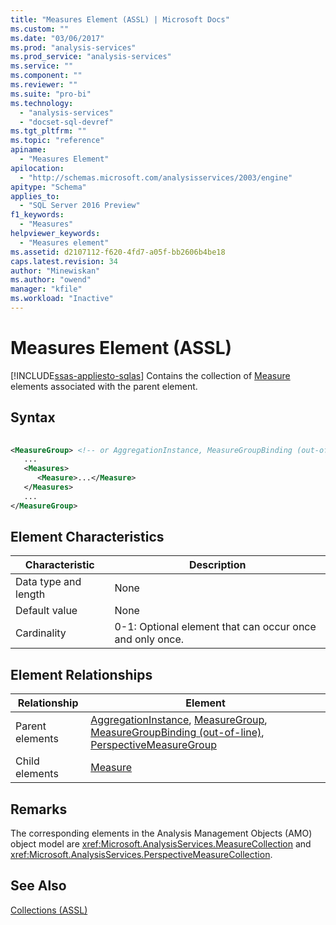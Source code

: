 ```yaml
---
title: "Measures Element (ASSL) | Microsoft Docs"
ms.custom: ""
ms.date: "03/06/2017"
ms.prod: "analysis-services"
ms.prod_service: "analysis-services"
ms.service: ""
ms.component: ""
ms.reviewer: ""
ms.suite: "pro-bi"
ms.technology: 
  - "analysis-services"
  - "docset-sql-devref"
ms.tgt_pltfrm: ""
ms.topic: "reference"
apiname: 
  - "Measures Element"
apilocation: 
  - "http://schemas.microsoft.com/analysisservices/2003/engine"
apitype: "Schema"
applies_to: 
  - "SQL Server 2016 Preview"
f1_keywords: 
  - "Measures"
helpviewer_keywords: 
  - "Measures element"
ms.assetid: d2107112-f620-4fd7-a05f-bb2606b4be18
caps.latest.revision: 34
author: "Minewiskan"
ms.author: "owend"
manager: "kfile"
ms.workload: "Inactive"
---
```

# Measures Element (ASSL)
[!INCLUDE[ssas-appliesto-sqlas](../../../includes/ssas-appliesto-sqlas.md)]
  Contains the collection of [Measure](../../../analysis-services/scripting/objects/measure-element-assl.md) elements associated with the parent element.  
  
## Syntax  
  
```xml  
  
<MeasureGroup> <!-- or AggregationInstance, MeasureGroupBinding (out-of-line), PerspectiveMeasureGroup -->  
   ...  
   <Measures>  
      <Measure>...</Measure>  
   </Measures>  
   ...  
</MeasureGroup>  
```  
  
## Element Characteristics  
  
|Characteristic|Description|  
|--------------------|-----------------|  
|Data type and length|None|  
|Default value|None|  
|Cardinality|0-1: Optional element that can occur once and only once.|  
  
## Element Relationships  
  
|Relationship|Element|  
|------------------|-------------|  
|Parent elements|[AggregationInstance](../../../analysis-services/scripting/objects/aggregationinstance-element-assl.md), [MeasureGroup](../../../analysis-services/scripting/objects/measuregroup-element-assl.md), [MeasureGroupBinding (out-of-line)](../../../analysis-services/scripting/data-type/measuregroupbinding-data-type-out-of-line-assl.md), [PerspectiveMeasureGroup](../../../analysis-services/scripting/data-type/perspectivemeasuregroup-data-type-assl.md)|  
|Child elements|[Measure](../../../analysis-services/scripting/objects/measure-element-assl.md)|  
  
## Remarks  
 The corresponding elements in the Analysis Management Objects (AMO) object model are <xref:Microsoft.AnalysisServices.MeasureCollection> and <xref:Microsoft.AnalysisServices.PerspectiveMeasureCollection>.  
  
## See Also  
 [Collections &#40;ASSL&#41;](../../../analysis-services/scripting/collections/collections-assl.md)  
  
  
